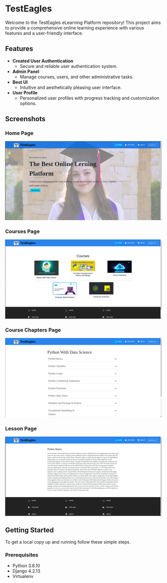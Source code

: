 # TestEagles

Welcome to the TestEagles eLearning Platform repository! 
This project aims to provide a comprehensive online learning experience with various features and a user-friendly interface.

## Features

- **Created User Authentication**
  - Secure and reliable user authentication system.
- **Admin Panel**
  - Manage courses, users, and other administrative tasks.
- **Best UI**
  - Intuitive and aesthetically pleasing user interface.
- **User Profile**
  - Personalized user profiles with progress tracking and customization options.

## Screenshots

### Home Page
![Home Page](courses/static/Images/homePage.png)

### Courses Page
![Courses Page](courses/static/Images/coursePage.png)

### Course Chapters Page
![Course Chapters Page](courses/static/Images/courseLessonPage.png)

### Lesson Page
![Lesson Page](courses/static/Images/LessonPage.png)

## Getting Started

To get a local copy up and running follow these simple steps.

### Prerequisites

- Python 3.8.10
- Django 4.2.13
- Virtualenv

